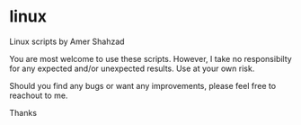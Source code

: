 # linux
Linux scripts by Amer Shahzad

You are most welcome to use these scripts. However, I take no responsibilty for any expected and/or unexpected results. Use at your own risk.

Should you find any bugs or want any improvements, please feel free to reachout to me.

Thanks
